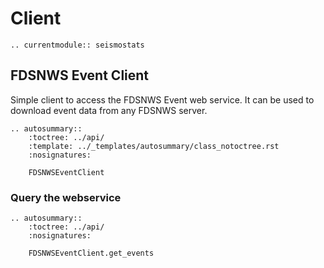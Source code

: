 # Client

```{eval-rst}
.. currentmodule:: seismostats
```


## FDSNWS Event Client
Simple client to access the FDSNWS Event web service. It can be used to download event data from any FDSNWS server.

```{eval-rst}
.. autosummary::
    :toctree: ../api/
    :template: ../_templates/autosummary/class_notoctree.rst
    :nosignatures:

    FDSNWSEventClient
```

### Query the webservice

```{eval-rst}
.. autosummary::
    :toctree: ../api/
    :nosignatures:

    FDSNWSEventClient.get_events
```